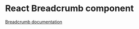 <!-- @license CC0-1.0 -->

# React Breadcrumb component

[Breadcrumb documentation](../../../css/src/components/breadcrumb/README.md)
